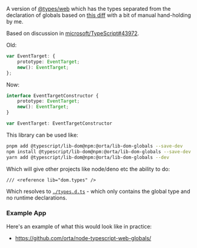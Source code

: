 A version of [@types/web](https://www.npmjs.com/package/@types/web) which has the types separated from the declaration of globals based on [this diff](https://github.com/microsoft/TypeScript-DOM-lib-generator/pull/new/split_types_2) with a bit of manual hand-holding by me.

Based on discussion in [microsoft/TypeScript#43972](https://github.com/microsoft/TypeScript/issues/43972#issuecomment-919403670).

Old:

```ts
var EventTarget: {
    prototype: EventTarget;
    new(): EventTarget;
};
```

Now:
```ts
interface EventTargetConstructor {
    prototype: EventTarget;
    new(): EventTarget;
}

var EventTarget: EventTargetConstructor
```

This library can be used like:

```sh
pnpm add @typescript/lib-dom@npm:@orta/lib-dom-globals --save-dev
npm install @typescript/lib-dom@npm:@orta/lib-dom-globals --save-dev
yarn add @typescript/lib-dom@npm:@orta/lib-dom-globals --dev
```


Which will give other projects like node/deno etc the ability to do:

```
/// <reference lib="dom.types" />
```

Which resolves to [`./types.d.ts`](./types.d.ts) - which only contains the global type and no runtime declarations.

### Example App

Here's an example of what this would look like in practice: 

- https://github.com/orta/node-typescript-web-globals/
